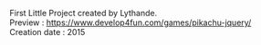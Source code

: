First Little Project created by Lythande. <br>
Preview : https://www.develop4fun.com/games/pikachu-jquery/ <br>
Creation date : 2015
